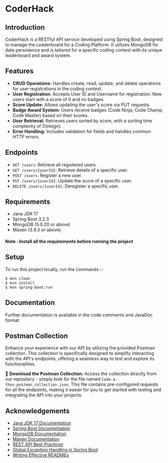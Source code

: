 
# CoderHack

## Introduction
CoderHack is a RESTful API service developed using Spring Boot, designed to manage the Leaderboard for a Coding Platform. It utilizes MongoDB for data persistence and is tailored for a specific coding contest with its unique leaderboard and award system.


## Features
- **CRUD Operations:** Handles create, read, update, and delete operations for user registrations in the coding contest.
- **User Registration:** Accepts User ID and Username for registration. New users start with a score of 0 and no badges.
- **Score Update:** Allows updating the user's score via PUT requests.
- **Badge Award System:** Users receive badges (Code Ninja, Code Champ, Code Master) based on their scores.
- **User Retrieval:** Retrieves users sorted by score, with a sorting time complexity of O(nlogn).
- **Error Handling:** Includes validation for fields and handles common HTTP errors.


## Endpoints
- `GET /users`: Retrieve all registered users.
- `GET /users/{userId}`: Retrieve details of a specific user.
- `POST /users`: Register a new user.
- `PUT /users/{userId}`: Update the score of a specific user.
- `DELETE /users/{userId}`: Deregister a specific user.

## Requirements
- Java JDK 17
- Spring Boot 3.2.3
- MongoDB (5.0.20 or above)
- Maven (3.9.3 or above)

#### Note : Install all the requirements before running the        project  

## Setup
To run this project locally, run the commands :- 
```
$ mvn clean
$ mvn install
$ mvn spring-boot:run
```

## Documentation
Further documentation is available in the code comments and JavaDoc format.

## Postman Collection

Enhance your experience with our API by utilizing the provided Postman collection. This collection is specifically designed to simplify interacting with the API's endpoints, offering a seamless way to test and explore its functionalities.

🔗 **Download the Postman Collection:** Access the collection directly from our repository - simply look for the file named `Code-a-thon.postman_collection.json`. This file contains pre-configured requests for all the endpoints, making it easier for you to get started with testing and integrating the API into your projects.

## Acknowledgements

- [Java JDK 17 Documentation](https://docs.oracle.com/en/java/javase/17/docs/api/)
- [Spring Boot Documentation](https://docs.spring.io/spring-boot/docs/current/reference/htmlsingle/)
- [MongoDB Documentation](https://www.mongodb.com/docs/manual/)
- [Maven Documentation](https://maven.apache.org/guides/index.html)
- [REST API Best Practices](https://restfulapi.net/)
- [Global Exception Handling in Spring Boot](https://www.baeldung.com/exception-handling-for-rest-with-spring)
- [Writing Effective READMEs](https://docs.github.com/en/get-started/writing-on-github/getting-started-with-writing-and-formatting-on-github/basic-writing-and-formatting-syntax)

